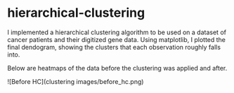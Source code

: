 # hierarchical-clustering
I implemented a hierarchical clustering algorithm to be used on a dataset of cancer patients and their digitized gene data. Using matplotlib, I plotted the final dendogram, showing the clusters that each observation roughly falls into.
 
 Below are heatmaps of the data before the clustering was applied and after.
 
 ![Before HC](clustering images/before_hc.png)
